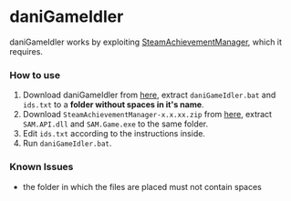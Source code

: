 # daniGameIdler
daniGameIdler works by exploiting [SteamAchievementManager](https://github.com/gibbed/SteamAchievementManager), which it requires. 

### How to use
1. Download daniGameIdler from [here](https://github.com/daniel-barbu/daniGameIdler/archive/master.zip), extract `daniGameIdler.bat` and `ids.txt` to a **folder without spaces in it's name**. 
2. Download `SteamAchievementManager-x.x.xx.zip` from [here](https://github.com/gibbed/SteamAchievementManager/releases), extract `SAM.API.dll` and `SAM.Game.exe` to the same folder.
3. Edit `ids.txt` according to the instructions inside.
4. Run `daniGameIdler.bat`.

### Known Issues
- the folder in which the files are placed must not contain spaces
